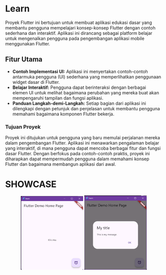 # Learn

Proyek Flutter ini bertujuan untuk membuat aplikasi edukasi dasar yang membantu pengguna mempelajari konsep-konsep Flutter dengan contoh sederhana dan interaktif. Aplikasi ini dirancang sebagai platform belajar untuk mengenalkan pengguna pada pengembangan aplikasi mobile menggunakan Flutter.

## Fitur Utama
- **Contoh Implementasi UI:** Aplikasi ini menyertakan contoh-contoh antarmuka pengguna (UI) sederhana yang memperlihatkan penggunaan widget dasar di Flutter.
- **Belajar Interaktif:** Pengguna dapat berinteraksi dengan berbagai elemen UI untuk melihat bagaimana perubahan yang mereka buat akan mempengaruhi tampilan dan fungsi aplikasi.
- **Panduan Langkah-demi-Langkah:** Setiap bagian dari aplikasi ini dilengkapi dengan petunjuk dan penjelasan untuk membantu pengguna memahami bagaimana komponen Flutter bekerja.

### Tujuan Proyek
Proyek ini ditujukan untuk pengguna yang baru memulai perjalanan mereka dalam pengembangan Flutter. Aplikasi ini menawarkan pengalaman belajar yang interaktif, di mana pengguna dapat mencoba berbagai fitur dan fungsi dasar Flutter. Dengan berfokus pada contoh-contoh praktis, proyek ini diharapkan dapat mempermudah pengguna dalam memahami konsep Flutter dan bagaimana membangun aplikasi dari awal.

# SHOWCASE
<div align="center">
  <img src="https://raw.githubusercontent.com/TEUNGKU-ZULKIFLI/PROJECT-FLUTTER/refs/heads/master/asset/img/002.1.png" width="200px"/>
  <img src="https://raw.githubusercontent.com/TEUNGKU-ZULKIFLI/PROJECT-FLUTTER/refs/heads/master/asset/img/002.2.png" width="200px"/>
</div>
